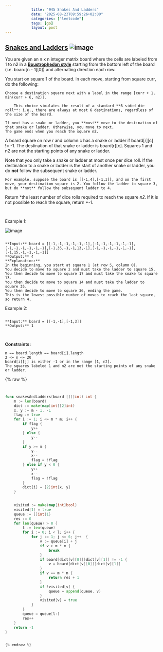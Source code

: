 ```yaml
---
            title: "945 Snakes And Ladders"
            date: "2025-08-23T09:59:26+02:00"
            categories: ["leetcode"]
            tags: [go]
            layout: post
---
```

            
## [Snakes and Ladders](https://leetcode.com/problems/snakes-and-ladders) ![image](https://img.shields.io/badge/Difficulty-Medium-orange)

You are given an n x n integer matrix board where the cells are labeled from 1 to n2 in a [**Boustrophedon style**](https://en.wikipedia.org/wiki/Boustrophedon) starting from the bottom left of the board (i.e. board[n - 1][0]) and alternating direction each row.

You start on square 1 of the board. In each move, starting from square curr, do the following:

	Choose a destination square next with a label in the range [curr + 1, min(curr + 6, n2)].

		This choice simulates the result of a standard **6-sided die roll**: i.e., there are always at most 6 destinations, regardless of the size of the board.

	If next has a snake or ladder, you **must** move to the destination of that snake or ladder. Otherwise, you move to next.
	The game ends when you reach the square n2.

A board square on row r and column c has a snake or ladder if board[r][c] != -1. The destination of that snake or ladder is board[r][c]. Squares 1 and n2 are not the starting points of any snake or ladder.

Note that you only take a snake or ladder at most once per dice roll. If the destination to a snake or ladder is the start of another snake or ladder, you do **not** follow the subsequent snake or ladder.

	For example, suppose the board is [[-1,4],[-1,3]], and on the first move, your destination square is 2. You follow the ladder to square 3, but do **not** follow the subsequent ladder to 4.

Return *the least number of dice rolls required to reach the square *n2*. If it is not possible to reach the square, return *-1.

 

Example 1:

![image](https://assets.leetcode.com/uploads/2018/09/23/snakes.png)
```

**Input:** board = [[-1,-1,-1,-1,-1,-1],[-1,-1,-1,-1,-1,-1],[-1,-1,-1,-1,-1,-1],[-1,35,-1,-1,13,-1],[-1,-1,-1,-1,-1,-1],[-1,15,-1,-1,-1,-1]]
**Output:** 4
**Explanation:** 
In the beginning, you start at square 1 (at row 5, column 0).
You decide to move to square 2 and must take the ladder to square 15.
You then decide to move to square 17 and must take the snake to square 13.
You then decide to move to square 14 and must take the ladder to square 35.
You then decide to move to square 36, ending the game.
This is the lowest possible number of moves to reach the last square, so return 4.

```

Example 2:

```

**Input:** board = [[-1,-1],[-1,3]]
**Output:** 1

```

 

**Constraints:**

	n == board.length == board[i].length
	2 <= n <= 20
	board[i][j] is either -1 or in the range [1, n2].
	The squares labeled 1 and n2 are not the starting points of any snake or ladder.

{% raw %}


```go


func snakesAndLadders(board [][]int) int {
    m := len(board)
    dict := make(map[int][2]int)
    x, y := m - 1, -1
    flag := true
    for i := 1; i <= m * m; i++ {
        if flag {
            y++
        } else {
            y--
        }
        if y >= m {
            y--
            x--
            flag = !flag
        } else if y < 0 {
            y++
            x--
            flag = !flag
        }
        dict[i] = [2]int{x, y}
    }

    
    visited := make(map[int]bool)
    visited[1] = true
    queue := []int{1}
    res := 0
    for len(queue) > 0 {
        l := len(queue)
        for i := 0; i < l; i++ {
            for j := 1; j <= 6; j++  {
                v := queue[i] + j
                if v > m * m {
                    break
                }
                if board[dict[v][0]][dict[v][1]] != -1 {
                    v = board[dict[v][0]][dict[v][1]]
                }
                if v == m * m {
                    return res + 1
                }
                if !visited[v] {
                    queue = append(queue, v)
                }
                visited[v] = true      
            }
        }
        queue = queue[l:]
        res++
    }
    return -1
}


{% endraw %}
```

